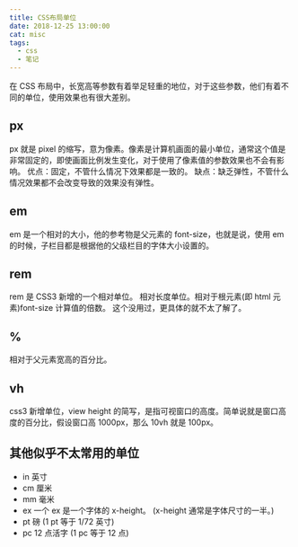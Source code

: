```yaml
---
title: CSS布局单位
date: 2018-12-25 13:00:00
cat: misc
tags:
  - css
  - 笔记
---
```


在 CSS 布局中，长宽高等参数有着举足轻重的地位，对于这些参数，他们有着不同的单位，使用效果也有很大差别。

## px

px 就是 pixel 的缩写，意为像素。像素是计算机画面的最小单位，通常这个值是非常固定的，即使画面比例发生变化，对于使用了像素值的参数效果也不会有影响。
优点：固定，不管什么情况下效果都是一致的。
缺点：缺乏弹性，不管什么情况效果都不会改变导致的效果没有弹性。

## em

em 是一个相对的大小，他的参考物是父元素的 font-size，也就是说，使用 em 的时候，子栏目都是根据他的父级栏目的字体大小设置的。

## rem

rem 是 CSS3 新增的一个相对单位。
相对长度单位。相对于根元素(即 html 元素)font-size 计算值的倍数。
这个没用过，更具体的就不太了解了。

## %

相对于父元素宽高的百分比。

## vh

css3 新增单位，view height 的简写，是指可视窗口的高度。简单说就是窗口高度的百分比，假设窗口高 1000px，那么 10vh 就是 100px。

## 其他似乎不太常用的单位

- in 英寸
- cm 厘米
- mm 毫米
- ex 一个 ex 是一个字体的 x-height。 (x-height 通常是字体尺寸的一半。)
- pt 磅 (1 pt 等于 1/72 英寸)
- pc 12 点活字 (1 pc 等于 12 点)
